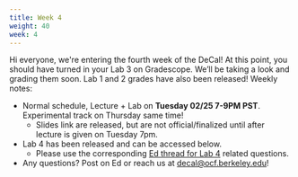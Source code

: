 ```yaml
---
title: Week 4
weight: 40
week: 4
---
```

Hi everyone, we're entering the fourth week of the DeCal! At this point, you should have turned in your Lab 3 on Gradescope. We’ll be taking a look and grading them soon. Lab 1 and 2 grades have also been released!
Weekly notes:
- Normal schedule, Lecture + Lab on **Tuesday 02/25 7-9PM PST**. Experimental track on Thursday same time!
    - Slides link are released, but are not official/finalized until after lecture is given on Tuesday 7pm.
- Lab 4 has been released and can be accessed below.
    - Please use the corresponding [Ed thread for Lab 4](https://edstem.org/us/courses/75831/discussion/751585) related questions.
- Any questions? Post on Ed or reach us at [decal@ocf.berkeley.edu](mailto:decal@ocf.berkeley.edu)!
